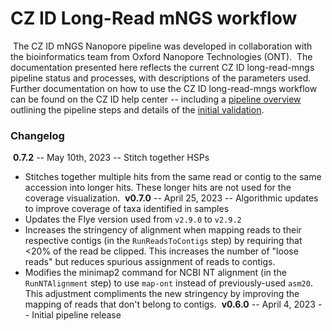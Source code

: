 # CZ ID Long-Read mNGS workflow
​
The CZ ID mNGS Nanopore pipeline was developed in collaboration with the bioinformatics team from Oxford Nanopore Technologies (ONT). 
​
The documentation presented here reflects the current CZ ID long-read-mngs pipeline status and processes, with descriptions of the parameters used. 
​
Further documentation on how to use the CZ ID long-read-mngs workflow can be found on the CZ ID help center -- including a [pipeline overview](https://chanzuckerberg.zendesk.com/hc/en-us/articles/13756558532884-CZ-ID-Pipeline-Overview) outlining the pipeline steps and details of the [initial validation](https://chanzuckerberg.zendesk.com/hc/en-us/articles/13895641006100-mNGS-Nanopore-Initial-Pipeline-Validation).
​
### Changelog
​
**0.7.2** -- May 10th, 2023 -- Stitch together HSPs
- Stitches together multiple hits from the same read or contig to the same accession into longer hits. These longer hits are not used for the coverage visualization.
​
**v0.7.0** -- April 25, 2023 -- Algorithmic updates to improve coverage of taxa identified in samples
​
 - Updates the Flye version used from `v2.9.0` to `v2.9.2`
 - Increases the stringency of alignment when mapping reads to their respective contigs (in the `RunReadsToContigs` step) by requiring that <20% of the read be clipped. This increases the number of "loose reads" but reduces spurious assignment of reads to contigs.
 - Modifies the minimap2 command for NCBI NT alignment (in the `RunNTAlignment` step) to use `map-ont` instead of previously-used `asm20`. This adjustment compliments the new stringency by improving the mapping of reads that don't belong to contigs.
​
**v0.6.0** -- April 4, 2023 -- Initial pipeline release
